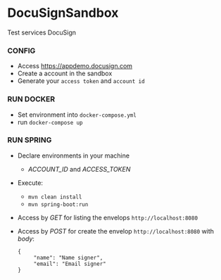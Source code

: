# DocuSignSandbox
  Test services DocuSign

### CONFIG
  - Access https://appdemo.docusign.com
  - Create a account in the sandbox
  - Generate your `access token` and `account id`
  
 ### RUN DOCKER
  - Set environment into `docker-compose.yml`
  - run `docker-compose up`
  
 ### RUN SPRING
  - Declare environments in your machine
    - *ACCOUNT_ID* and *ACCESS_TOKEN*
  - Execute:
    - `mvn clean install`
    - `mvn spring-boot:run`
  - Access by _GET_ for listing the envelops `http://localhost:8080`
  - Access by _POST_ for create the envelop `http://localhost:8080` with _body_:
  
     ```
     {
          "name": "Name signer",
          "email": "Email signer"
     }
     ```
     
